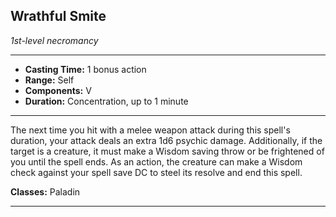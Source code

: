 ﻿## Wrathful Smite
*1st-level necromancy*
___
- **Casting Time:** 1 bonus action
- **Range:** Self
- **Components:** V
- **Duration:** Concentration, up to 1 minute

---
The next time you hit with a melee weapon attack during this spell's duration, your attack deals an extra 1d6 psychic damage. Additionally, if the target is a creature, it must make a Wisdom saving throw or be frightened of you until the spell ends. As an action, the creature can make a Wisdom check against your spell save DC to steel its resolve and end this spell.

**Classes:** Paladin


---
